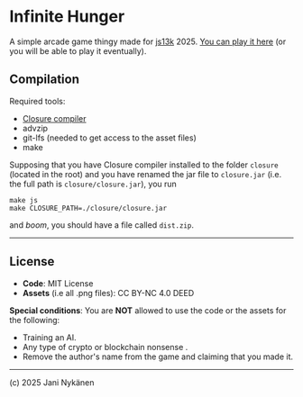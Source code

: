 # Infinite Hunger

A simple arcade game thingy made for [js13k](https://js13kgames.com/) 2025. [You can play it here](js13kgames.com/2025/games/infinite-hunger) 
(or you will be able to play it eventually).


## Compilation

Required tools:
- [Closure compiler](https://developers.google.com/closure/compiler)
- advzip
- git-lfs (needed to get access to the asset files)
- make


Supposing that you have Closure compiler installed to the folder `closure` (located in the root) 
and you have renamed the jar file to `closure.jar` (i.e. the full path is `closure/closure.jar`), you run

```
make js
make CLOSURE_PATH=./closure/closure.jar
```
and *boom*, you should have a file called `dist.zip`. 
 

-----

## License

- **Code**: MIT License
- **Assets** (i.e all .png files): CC BY-NC 4.0 DEED 

**Special conditions**: You are **NOT** allowed to use the code or the assets for the following:

- Training an AI.
- Any type of crypto or blockchain nonsense .
- Remove the author's name from the game and claiming that you made it.

-----


(c) 2025 Jani Nykänen
